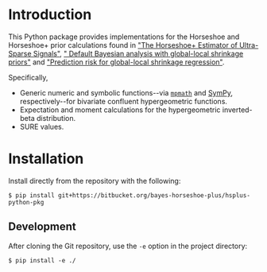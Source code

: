 # Introduction

This Python package provides implementations for the Horseshoe and Horseshoe+ prior
calculations found in ["The Horseshoe+ Estimator of Ultra-Sparse Signals"](hsplus),
["	Default Bayesian analysis with global-local shrinkage priors"](default) and 
["Prediction risk for global-local shrinkage regression"](predict).

Specifically,

* Generic numeric and symbolic functions--via [`mpmath`](mp) and [SymPy](sp),
  respectively--for bivariate confluent hypergeometric functions.
* Expectation and moment calculations for the hypergeometric inverted-beta distribution.
* SURE values.


# Installation

Install directly from the repository with the following:
```
$ pip install git+https://bitbucket.org/bayes-horseshoe-plus/hsplus-python-pkg
```

## Development
After cloning the Git repository, use the `-e` option in the project directory: 
```
$ pip install -e ./
```


[mp]:http://mpmath.org/
[sp]:http://www.sympy.org/
[hsplus]:https://arxiv.org/abs/1502.00560
[predict]:https://arxiv.org/abs/1605.04796
[default]:https://arxiv.org/abs/1510.03516
